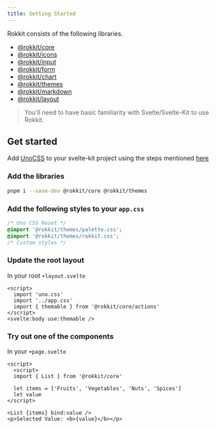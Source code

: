 ```yaml
---
title: Getting Started
---
```


Rokkit consists of the following libraries.

- [@rokkit/core](https://www.npmjs.com/package/@rokkit/core)
- [@rokkit/icons](https://www.npmjs.com/package/@rokkit/icons)
- [@rokkit/input](https://www.npmjs.com/package/@rokkit/input)
- [@rokkit/form](https://www.npmjs.com/package/@rokkit/form)
- [@rokkit/chart](https://www.npmjs.com/package/@rokkit/chart)
- [@rokkit/themes](https://www.npmjs.com/package/@rokkit/themes)
- [@rokkit/markdown](https://www.npmjs.com/package/@rokkit/markdown)
- [@rokkit/layout](https://www.npmjs.com/package/@rokkit/layout)

> You'll need to have basic familiarity with Svelte/Svelte-Kit to use Rokkit.

## Get started

Add [UnoCSS](https://github.com/unocss/unocss) to your svelte-kit project using the steps mentioned [here](https://unocss.dev/integrations/vite#sveltekit)

### Add the libraries

```bash
pnpm i --save-dev @rokkit/core @rokkit/themes
```

### Add the following styles to your `app.css`

```css
/* Uno CSS Reset */
@import '@rokkit/themes/palette.css';
@import '@rokkit/themes/rokkit.css';
/* Custom styles */
```

### Update the root layout

In your root `+layout.svelte`

```svelte
<script>
  import 'uno.css'
  import '../app.css'
  import { themable } from '@rokkit/core/actions'
</script>
<svelte:body use:themable />
```

### Try out one of the components

In your `+page.svelte`

```svelte
<script>
  <script>
  import { List } from '@rokkit/core'

  let items = ['Fruits', 'Vegetables', 'Nuts', 'Spices']
  let value
</script>

<List {items} bind:value />
<p>Selected Value: <b>{value}</b></p>
```
